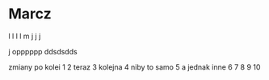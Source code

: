 # Marcz
l
l
l
l
m
j
j
j

j
opppppp
ddsdsdds

zmiany po kolei 1
2 teraz
3 kolejna
4 niby to samo 
5 a jednak inne
6
7
8
9
10
